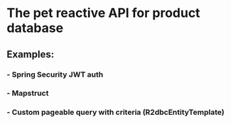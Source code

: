 # The pet reactive API for product database
## Examples:
### - Spring Security JWT auth
### - Mapstruct
### - Custom pageable query with criteria (R2dbcEntityTemplate)